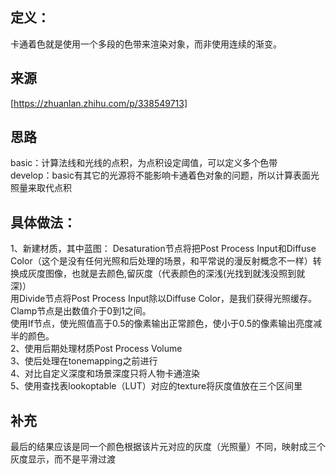 ## 定义：
卡通着色就是使用一个多段的色带来渲染对象，而非使用连续的渐变。


## 来源
[https://zhuanlan.zhihu.com/p/338549713]


## 思路  
basic：计算法线和光线的点积，为点积设定阈值，可以定义多个色带  
develop：basic有其它的光源将不能影响卡通着色对象的问题，所以计算表面光照量来取代点积  

## 具体做法：
1、新建材质，其中蓝图：
    Desaturation节点将把Post Process Input和Diffuse Color（这个是没有任何光照和后处理的场景，和平常说的漫反射概念不一样）转换成灰度图像，也就是去颜色,留灰度（代表颜色的深浅(光找到就浅没照到就深)）  
    用Divide节点将Post Process Input除以Diffuse Color，是我们获得光照缓存。        
    Clamp节点是出数值介于0到1之间。       
    使用If节点，使光照值高于0.5的像素输出正常颜色，使小于0.5的像素输出亮度减半的颜色。      
2、使用后期处理材质Post Process Volume  
3、使后处理在tonemapping之前进行  
4、对比自定义深度和场景深度只将人物卡通渲染  
5、使用查找表lookoptable（LUT）对应的texture将灰度值放在三个区间里   

## 补充
最后的结果应该是同一个颜色根据该片元对应的灰度（光照量）不同，映射成三个灰度显示，而不是平滑过渡